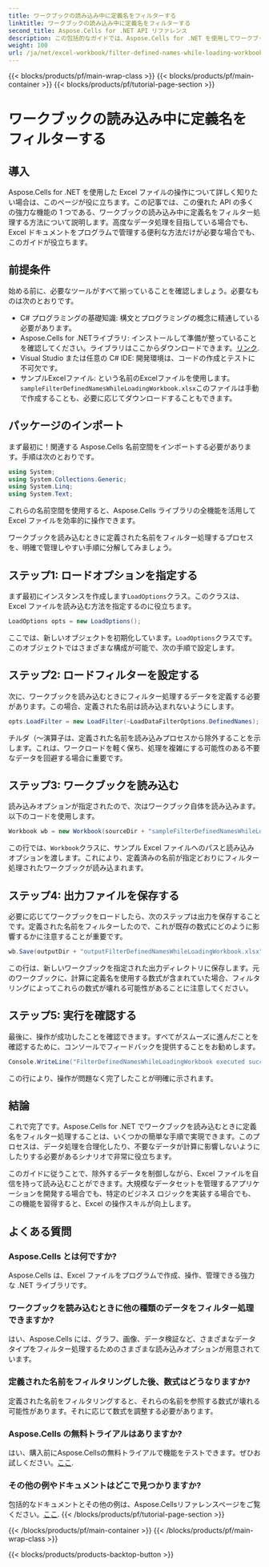 ```yaml
---
title: ワークブックの読み込み中に定義名をフィルターする
linktitle: ワークブックの読み込み中に定義名をフィルターする
second_title: Aspose.Cells for .NET API リファレンス
description: この包括的なガイドでは、Aspose.Cells for .NET を使用してワークブックを読み込むときに定義された名前をフィルター処理する方法を学習します。
weight: 100
url: /ja/net/excel-workbook/filter-defined-names-while-loading-workbook/
---
```


{{< blocks/products/pf/main-wrap-class >}}
{{< blocks/products/pf/main-container >}}
{{< blocks/products/pf/tutorial-page-section >}}

# ワークブックの読み込み中に定義名をフィルターする

## 導入

Aspose.Cells for .NET を使用した Excel ファイルの操作について詳しく知りたい場合は、このページが役に立ちます。この記事では、この優れた API の多くの強力な機能の 1 つである、ワークブックの読み込み中に定義名をフィルター処理する方法について説明します。高度なデータ処理を目指している場合でも、Excel ドキュメントをプログラムで管理する便利な方法だけが必要な場合でも、このガイドが役立ちます。

## 前提条件

始める前に、必要なツールがすべて揃っていることを確認しましょう。必要なものは次のとおりです。

- C# プログラミングの基礎知識: 構文とプログラミングの概念に精通している必要があります。
-  Aspose.Cells for .NETライブラリ: インストールして準備が整っていることを確認してください。ライブラリはここからダウンロードできます。[リンク](https://releases.aspose.com/cells/net/).
- Visual Studio または任意の C# IDE: 開発環境は、コードの作成とテストに不可欠です。
- サンプルExcelファイル: という名前のExcelファイルを使用します。`sampleFilterDefinedNamesWhileLoadingWorkbook.xlsx`このファイルは手動で作成することも、必要に応じてダウンロードすることもできます。

## パッケージのインポート

まず最初に！関連する Aspose.Cells 名前空間をインポートする必要があります。手順は次のとおりです。

```csharp
using System;
using System.Collections.Generic;
using System.Linq;
using System.Text;
```

これらの名前空間を使用すると、Aspose.Cells ライブラリの全機能を活用して Excel ファイルを効率的に操作できます。

ワークブックを読み込むときに定義された名前をフィルター処理するプロセスを、明確で管理しやすい手順に分解してみましょう。

## ステップ1: ロードオプションを指定する

まず最初にインスタンスを作成します`LoadOptions`クラス。このクラスは、Excel ファイルを読み込む方法を指定するのに役立ちます。

```csharp
LoadOptions opts = new LoadOptions();
```

ここでは、新しいオブジェクトを初期化しています。`LoadOptions`クラスです。このオブジェクトではさまざまな構成が可能で、次の手順で設定します。

## ステップ2: ロードフィルターを設定する

次に、ワークブックを読み込むときにフィルター処理するデータを定義する必要があります。この場合、定義された名前は読み込まれないようにします。

```csharp
opts.LoadFilter = new LoadFilter(~LoadDataFilterOptions.DefinedNames);
```

チルダ（〜演算子は、定義された名前を読み込みプロセスから除外することを示します。これは、ワークロードを軽く保ち、処理を複雑にする可能性のある不要なデータを回避する場合に重要です。

## ステップ3: ワークブックを読み込む

読み込みオプションが指定されたので、次はワークブック自体を読み込みます。以下のコードを使用します。

```csharp
Workbook wb = new Workbook(sourceDir + "sampleFilterDefinedNamesWhileLoadingWorkbook.xlsx", opts);
```

この行では、`Workbook`クラスに、サンプル Excel ファイルへのパスと読み込みオプションを渡します。これにより、定義済みの名前が指定どおりにフィルター処理されたワークブックが読み込まれます。

## ステップ4: 出力ファイルを保存する

必要に応じてワークブックをロードしたら、次のステップは出力を保存することです。定義された名前をフィルターしたので、これが既存の数式にどのように影響するかに注意することが重要です。

```csharp
wb.Save(outputDir + "outputFilterDefinedNamesWhileLoadingWorkbook.xlsx");
```

この行は、新しいワークブックを指定された出力ディレクトリに保存します。元のワークブックに、計算に定義名を使用する数式が含まれていた場合、フィルタリングによってこれらの数式が壊れる可能性があることに注意してください。

## ステップ5: 実行を確認する

最後に、操作が成功したことを確認できます。すべてがスムーズに進んだことを確認するために、コンソールでフィードバックを提供することをお勧めします。

```csharp
Console.WriteLine("FilterDefinedNamesWhileLoadingWorkbook executed successfully.");
```

この行により、操作が問題なく完了したことが明確に示されます。

## 結論

これで完了です。Aspose.Cells for .NET でワークブックを読み込むときに定義名をフィルター処理することは、いくつかの簡単な手順で実現できます。このプロセスは、データ処理を合理化したり、不要なデータが計算に影響しないようにしたりする必要があるシナリオで非常に役立ちます。

このガイドに従うことで、除外するデータを制御しながら、Excel ファイルを自信を持って読み込むことができます。大規模なデータセットを管理するアプリケーションを開発する場合でも、特定のビジネス ロジックを実装する場合でも、この機能を習得すると、Excel の操作スキルが向上します。

## よくある質問

### Aspose.Cells とは何ですか?
Aspose.Cells は、Excel ファイルをプログラムで作成、操作、管理できる強力な .NET ライブラリです。

### ワークブックを読み込むときに他の種類のデータをフィルター処理できますか?
はい、Aspose.Cells には、グラフ、画像、データ検証など、さまざまなデータ タイプをフィルター処理するためのさまざまな読み込みオプションが用意されています。

### 定義された名前をフィルタリングした後、数式はどうなりますか?
定義された名前をフィルタリングすると、それらの名前を参照する数式が壊れる可能性があります。それに応じて数式を調整する必要があります。

### Aspose.Cells の無料トライアルはありますか?
はい、購入前にAspose.Cellsの無料トライアルで機能をテストできます。ぜひお試しください。[ここ](https://releases.aspose.com/).

### その他の例やドキュメントはどこで見つかりますか?
包括的なドキュメントとその他の例は、Aspose.Cellsリファレンスページをご覧ください。[ここ](https://reference.aspose.com/cells/net/).
{{< /blocks/products/pf/tutorial-page-section >}}

{{< /blocks/products/pf/main-container >}}
{{< /blocks/products/pf/main-wrap-class >}}

{{< blocks/products/products-backtop-button >}}

